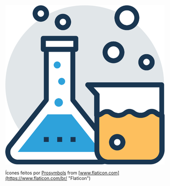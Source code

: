 ![Tubos de ensaio](tubos-ensaio.svg)

Ícones feitos por [Prosymbols](https://www.flaticon.com/br/autores/prosymbols "Prosymbols") from [www.flaticon.com](https://www.flaticon.com/br/ "Flaticon")